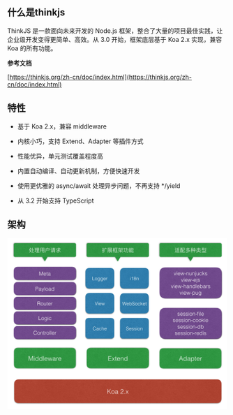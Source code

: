 ## 什么是thinkjs

ThinkJS 是一款面向未来开发的 Node.js 框架，整合了大量的项目最佳实践，让企业级开发变得更简单、高效。从 3.0 开始，框架底层基于 Koa 2.x 实现，兼容 Koa 的所有功能。

**参考文档**

[https://thinkjs.org/zh-cn/doc/index.html](https://thinkjs.org/zh-cn/doc/index.html)

## 特性

* 基于 Koa 2.x，兼容 middleware

* 内核小巧，支持 Extend、Adapter 等插件方式

* 性能优异，单元测试覆盖程度高

* 内置自动编译、自动更新机制，方便快速开发

* 使用更优雅的 async/await 处理异步问题，不再支持 */yield

* 从 3.2 开始支持 TypeScript

## 架构

![](./images/t0127dc46905fdcef9c.jpg)
